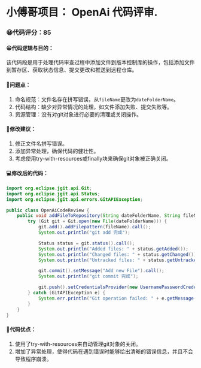 # 小傅哥项目： OpenAi 代码评审.
### 😀代码评分：85
#### 😀代码逻辑与目的：
该代码段是用于处理代码审查过程中添加文件到版本控制库的操作，包括添加文件到暂存区、获取状态信息、提交更改和推送到远程仓库。

#### 🤔问题点：
1. 命名规范：文件名存在拼写错误，从`fileName`更改为`dateFolderName`。
2. 代码结构：缺少对异常情况的处理，如文件添加失败、提交失败等。
3. 资源管理：没有对git对象进行必要的清理或关闭操作。

#### 🎯修改建议：
1. 修正文件名拼写错误。
2. 添加异常处理，确保代码的健壮性。
3. 考虑使用try-with-resources或finally块来确保git对象被正确关闭。

#### 💻修改后的代码：
```java
import org.eclipse.jgit.api.Git;
import org.eclipse.jgit.api.Status;
import org.eclipse.jgit.api.errors.GitAPIException;

public class OpenAiCodeReview {
    public void addFileToRepository(String dateFolderName, String fileName, String token) {
        try (Git git = Git.open(new File(dateFolderName))) {
            git.add().addFilepattern(fileName).call();
            System.out.println("git add 完成");

            Status status = git.status().call();
            System.out.println("Added files: " + status.getAdded());
            System.out.println("Changed files: " + status.getChanged());
            System.out.println("Untracked files: " + status.getUntracked());

            git.commit().setMessage("Add new File").call();
            System.out.println("git commit 完成");

            git.push().setCredentialsProvider(new UsernamePasswordCredentialsProvider(token, "")).call();
        } catch (GitAPIException e) {
            System.err.println("Git operation failed: " + e.getMessage());
        }
    }
}
```

#### 🎯代码优点：
1. 使用了try-with-resources来自动管理git对象的关闭。
2. 增加了异常处理，使得代码在遇到错误时能够给出清晰的错误信息，并且不会导致程序崩溃。